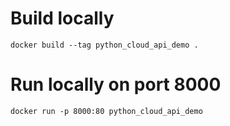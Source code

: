 # Build locally

    docker build --tag python_cloud_api_demo .

# Run locally on port 8000

    docker run -p 8000:80 python_cloud_api_demo